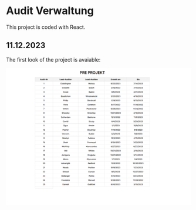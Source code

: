 # Audit Verwaltung

This project is coded with React.

## 11.12.2023
The first look of the project is avaiable:

![the first look the website](image.png)